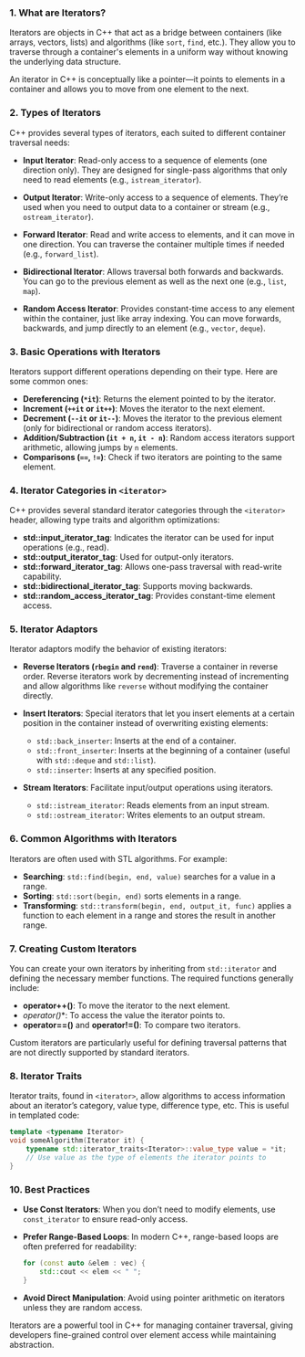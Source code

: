 ### 1. **What are Iterators?**
Iterators are objects in C++ that act as a bridge between containers (like arrays, vectors, lists) and algorithms (like `sort`, `find`, etc.). They allow you to traverse through a container's elements in a uniform way without knowing the underlying data structure. 

An iterator in C++ is conceptually like a pointer—it points to elements in a container and allows you to move from one element to the next.

### 2. **Types of Iterators**
C++ provides several types of iterators, each suited to different container traversal needs:

- **Input Iterator**: Read-only access to a sequence of elements (one direction only). They are designed for single-pass algorithms that only need to read elements (e.g., `istream_iterator`).
  
- **Output Iterator**: Write-only access to a sequence of elements. They’re used when you need to output data to a container or stream (e.g., `ostream_iterator`).

- **Forward Iterator**: Read and write access to elements, and it can move in one direction. You can traverse the container multiple times if needed (e.g., `forward_list`).

- **Bidirectional Iterator**: Allows traversal both forwards and backwards. You can go to the previous element as well as the next one (e.g., `list`, `map`).

- **Random Access Iterator**: Provides constant-time access to any element within the container, just like array indexing. You can move forwards, backwards, and jump directly to an element (e.g., `vector`, `deque`).

### 3. **Basic Operations with Iterators**
Iterators support different operations depending on their type. Here are some common ones:

- **Dereferencing (`*it`)**: Returns the element pointed to by the iterator.
- **Increment (`++it` or `it++`)**: Moves the iterator to the next element.
- **Decrement (`--it` or `it--`)**: Moves the iterator to the previous element (only for bidirectional or random access iterators).
- **Addition/Subtraction (`it + n`, `it - n`)**: Random access iterators support arithmetic, allowing jumps by `n` elements.
- **Comparisons (`==`, `!=`)**: Check if two iterators are pointing to the same element.

### 4. **Iterator Categories in `<iterator>`**
C++ provides several standard iterator categories through the `<iterator>` header, allowing type traits and algorithm optimizations:

- **std::input_iterator_tag**: Indicates the iterator can be used for input operations (e.g., read).
- **std::output_iterator_tag**: Used for output-only iterators.
- **std::forward_iterator_tag**: Allows one-pass traversal with read-write capability.
- **std::bidirectional_iterator_tag**: Supports moving backwards.
- **std::random_access_iterator_tag**: Provides constant-time element access.

### 5. **Iterator Adaptors**
Iterator adaptors modify the behavior of existing iterators:

- **Reverse Iterators (`rbegin` and `rend`)**: Traverse a container in reverse order. Reverse iterators work by decrementing instead of incrementing and allow algorithms like `reverse` without modifying the container directly.
  
- **Insert Iterators**: Special iterators that let you insert elements at a certain position in the container instead of overwriting existing elements:
  - `std::back_inserter`: Inserts at the end of a container.
  - `std::front_inserter`: Inserts at the beginning of a container (useful with `std::deque` and `std::list`).
  - `std::inserter`: Inserts at any specified position.

- **Stream Iterators**: Facilitate input/output operations using iterators.
  - `std::istream_iterator`: Reads elements from an input stream.
  - `std::ostream_iterator`: Writes elements to an output stream.

### 6. **Common Algorithms with Iterators**
Iterators are often used with STL algorithms. For example:

- **Searching**: `std::find(begin, end, value)` searches for a value in a range.
- **Sorting**: `std::sort(begin, end)` sorts elements in a range.
- **Transforming**: `std::transform(begin, end, output_it, func)` applies a function to each element in a range and stores the result in another range.

### 7. **Creating Custom Iterators**
You can create your own iterators by inheriting from `std::iterator` and defining the necessary member functions. The required functions generally include:

- **operator++()**: To move the iterator to the next element.
- **operator*()**: To access the value the iterator points to.
- **operator==()** and **operator!=()**: To compare two iterators.

Custom iterators are particularly useful for defining traversal patterns that are not directly supported by standard iterators.

### 8. **Iterator Traits**
Iterator traits, found in `<iterator>`, allow algorithms to access information about an iterator’s category, value type, difference type, etc. This is useful in templated code:

```cpp
template <typename Iterator>
void someAlgorithm(Iterator it) {
    typename std::iterator_traits<Iterator>::value_type value = *it;
    // Use value as the type of elements the iterator points to
}
```


### 10. **Best Practices**
- **Use Const Iterators**: When you don’t need to modify elements, use `const_iterator` to ensure read-only access.
- **Prefer Range-Based Loops**: In modern C++, range-based loops are often preferred for readability:
  
  ```cpp
  for (const auto &elem : vec) {
      std::cout << elem << " ";
  }
  ```

- **Avoid Direct Manipulation**: Avoid using pointer arithmetic on iterators unless they are random access.

Iterators are a powerful tool in C++ for managing container traversal, giving developers fine-grained control over element access while maintaining abstraction.